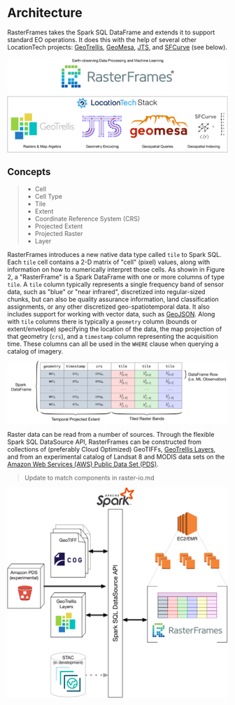 # Architecture

RasterFrames takes the Spark SQL DataFrame and extends it to support standard EO operations. It does this with the help of several other LocationTech projects:
[GeoTrellis](https://geotrellis.io/), [GeoMesa](https://www.geomesa.org/),
[JTS](https://github.com/locationtech/jts), and
[SFCurve](https://github.com/locationtech/sfcurve) (see below).

![LocationTech Stack](rasterframes-locationtech-stack.png)


## Concepts

> * Cell
> * Cell Type
> * Tile
> * Extent
> * Coordinate Reference System (CRS)
> * Projected Extent 
> * Projected Raster
> * Layer 

RasterFrames introduces a new native data type called `tile` to Spark SQL. Each `tile` cell contains a 2-D matrix of "cell" (pixel) values, along with information on how to numerically interpret those cells. As showin in Figure 2, a "RasterFrame" is a Spark DataFrame with one or more columns of type `tile`. A `tile` column typically represents a single frequency band of sensor data, such as "blue" or "near infrared", discretized into regular-sized chunks, but can also be quality assurance information, land classification assignments, or any other discretized geo-spatiotemporal data. It also includes support for working with vector data, such as [GeoJSON][GeoJSON]. Along with `tile` columns there is typically a `geometry` column (bounds or extent/envelope) specifying the location of the data, the map projection of that geometry (`crs`), and a `timestamp` column representing the acquisition time. These columns can all be used in the `WHERE` clause when querying a catalog of imagery.

![RasterFrame Anatomy](rasterframe-anatomy.png)

Raster data can be read from a number of sources. Through the flexible Spark SQL DataSource API, RasterFrames can be constructed from collections of (preferably Cloud Optimized) GeoTIFFs, [GeoTrellis Layers][GTLayer], and from an experimental catalog of Landsat 8 and MODIS data sets on the [Amazon Web Services (AWS) Public Data Set (PDS)][PDS]. 

> Update to match components in raster-io.md

![RasterFrame Data Sources](rasterframes-data-sources.png)




[R]:https://www.rdocumentation.org/packages/base/versions/3.5.1/topics/data.frame
[Pandas]:https://pandas.pydata.org/
[GeoJSON]:https://en.wikipedia.org/wiki/GeoJSON
[GTLayer]:https://geotrellis.readthedocs.io/en/latest/guide/core-concepts.html#layouts-and-tile-layers
[PDS]:https://registry.opendata.aws/modis/
